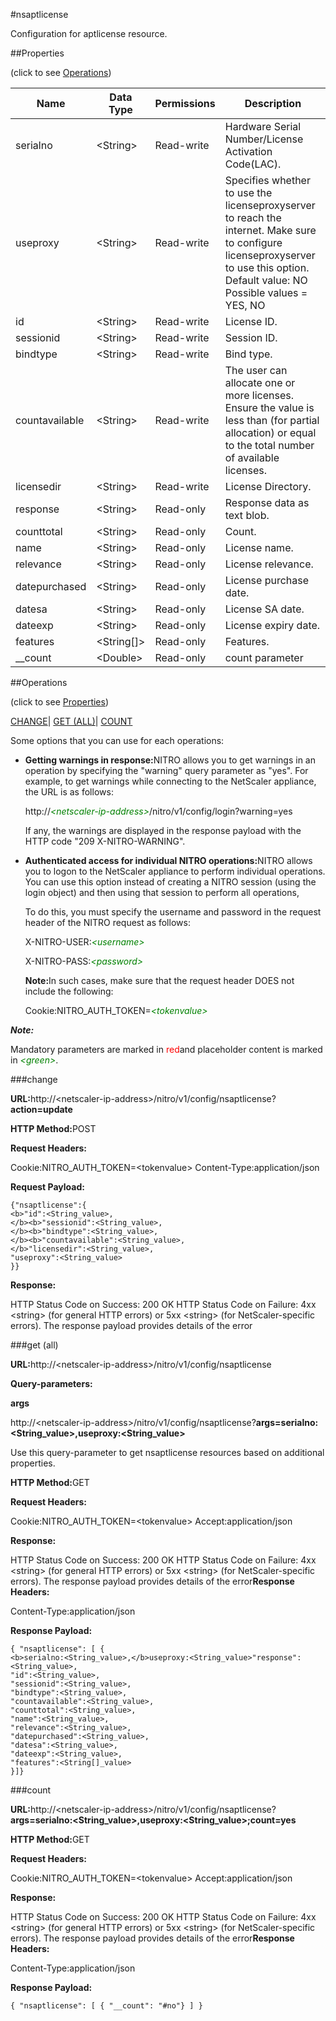 #nsaptlicense

Configuration for aptlicense resource.


##Properties 
<span>(click to see [Operations](#opera))</span>


<table><thead><tr><th>Name</th><th>Data Type</th><th>Permissions</th><th>Description</th></tr></thead><tbody><tr><td>serialno</td><td>&lt;String></td><td>Read-write</td><td>Hardware Serial Number/License Activation Code(LAC).</td></tr><tr><td>useproxy</td><td>&lt;String></td><td>Read-write</td><td>Specifies whether to use the licenseproxyserver to reach the internet. Make sure to configure licenseproxyserver to use this option.<br>Default value: NO<br>Possible values = YES, NO</td></tr><tr><td>id</td><td>&lt;String></td><td>Read-write</td><td>License ID.</td></tr><tr><td>sessionid</td><td>&lt;String></td><td>Read-write</td><td>Session ID.</td></tr><tr><td>bindtype</td><td>&lt;String></td><td>Read-write</td><td>Bind type.</td></tr><tr><td>countavailable</td><td>&lt;String></td><td>Read-write</td><td>The user can allocate one or more licenses. Ensure the value is less than (for partial allocation) or equal to the total number of available licenses.</td></tr><tr><td>licensedir</td><td>&lt;String></td><td>Read-write</td><td>License Directory.</td></tr><tr><td>response</td><td>&lt;String></td><td>Read-only</td><td>Response data as text blob.</td></tr><tr><td>counttotal</td><td>&lt;String></td><td>Read-only</td><td>Count.</td></tr><tr><td>name</td><td>&lt;String></td><td>Read-only</td><td>License name.</td></tr><tr><td>relevance</td><td>&lt;String></td><td>Read-only</td><td>License relevance.</td></tr><tr><td>datepurchased</td><td>&lt;String></td><td>Read-only</td><td>License purchase date.</td></tr><tr><td>datesa</td><td>&lt;String></td><td>Read-only</td><td>License SA date.</td></tr><tr><td>dateexp</td><td>&lt;String></td><td>Read-only</td><td>License expiry date.</td></tr><tr><td>features</td><td>&lt;String[]></td><td>Read-only</td><td>Features.</td></tr><tr><td>__count</td><td>&lt;Double></td><td>Read-only</td><td>count parameter</td></tr></tbody></table>
##Operations 
<span>(click to see [Properties](#prope))</span>


[CHANGE](#c)| [GET (ALL)](#ge)| [COUNT](#)


Some options that you can use for each operations:
<ul><li><p><b>Getting warnings in response:</b>NITRO allows you to get warnings in an operation by specifying the "warning" query parameter as "yes". For example, to get warnings while connecting to the NetScaler appliance, the URL is as follows:</p><p>http://<span style="color:green;font-style:italic;">&lt;netscaler-ip-address&gt;</span>/nitro/v1/config/login?warning=yes</p><p>If any, the warnings are displayed in the response payload with the HTTP code "209 X-NITRO-WARNING".</p></li><li><p><b>Authenticated access for individual NITRO operations:</b>NITRO allows you to logon to the NetScaler appliance to perform individual operations. You can use this option instead of creating a NITRO session (using the login object) and then using that session to perform all operations,</p><p>To do this, you must specify the username and password in the request header of the NITRO request as follows:</p><p>X-NITRO-USER:<span style="color:green;font-style:italic;">&lt;username&gt;</span></p><p>X-NITRO-PASS:<span style="color:green;font-style:italic;">&lt;password&gt;</span></p><p><b>Note:</b>In such cases, make sure that the request header DOES not include the following:</p><p>Cookie:NITRO_AUTH_TOKEN=<span style="color:green;font-style:italic;">&lt;tokenvalue&gt;</span></p></li></ul>



***Note:*** 
Mandatory parameters are marked in <span style="color:#FF0000;">red</span>and placeholder content is marked in <span style="color:green;font-style:italic">&lt;green&gt;</span>.

###change



<b>URL:</b>http://&lt;netscaler-ip-address&gt;/nitro/v1/config/nsaptlicense?<b>action=update</b>
<b>HTTP Method:</b>POST
<b>Request Headers:</b>

Cookie:NITRO_AUTH_TOKEN=&lt;tokenvalue&gt;Content-Type:application/json

<b>Request Payload: </b>```{"nsaptlicense":{<b>"id":<String_value>,</b><b>"sessionid":<String_value>,</b><b>"bindtype":<String_value>,</b><b>"countavailable":<String_value>,</b>"licensedir":<String_value>,"useproxy":<String_value>}}```
<b>Response:</b>
HTTP Status Code on Success: 200 OKHTTP Status Code on Failure: 4xx &lt;string&gt; (for general HTTP errors) or 5xx &lt;string&gt; (for NetScaler-specific errors). The response payload provides details of the error


###get (all)



<b>URL:</b>http://&lt;netscaler-ip-address&gt;/nitro/v1/config/nsaptlicense
<b>Query-parameters:</b>
<b>args</b>
http://&lt;netscaler-ip-address&gt;/nitro/v1/config/nsaptlicense?<b>args=<b>serialno:&lt;String_value&gt;,</b>useproxy:&lt;String_value&gt;</b>
Use this query-parameter to get nsaptlicense resources based on additional properties.



<b>HTTP Method:</b>GET
<b>Request Headers:</b>

Cookie:NITRO_AUTH_TOKEN=&lt;tokenvalue&gt;Accept:application/json

<b>Response:</b>
HTTP Status Code on Success: 200 OKHTTP Status Code on Failure: 4xx &lt;string&gt; (for general HTTP errors) or 5xx &lt;string&gt; (for NetScaler-specific errors). The response payload provides details of the error<b>Response Headers:</b>

Content-Type:application/json

<b>Response Payload: </b>```{ "nsaptlicense": [ {<b>serialno:<String_value>,</b>useproxy:<String_value>"response":<String_value>,"id":<String_value>,"sessionid":<String_value>,"bindtype":<String_value>,"countavailable":<String_value>,"counttotal":<String_value>,"name":<String_value>,"relevance":<String_value>,"datepurchased":<String_value>,"datesa":<String_value>,"dateexp":<String_value>,"features":<String[]_value>}]}```



###count



<b>URL:</b>http://&lt;netscaler-ip-address&gt;/nitro/v1/config/nsaptlicense?<b>args=<b>serialno:&lt;String_value&gt;,</b>useproxy:&lt;String_value&gt;;count=yes</b>
<b>HTTP Method:</b>GET
<b>Request Headers:</b>

Cookie:NITRO_AUTH_TOKEN=&lt;tokenvalue&gt;Accept:application/json

<b>Response:</b>
HTTP Status Code on Success: 200 OKHTTP Status Code on Failure: 4xx &lt;string&gt; (for general HTTP errors) or 5xx &lt;string&gt; (for NetScaler-specific errors). The response payload provides details of the error<b>Response Headers:</b>

Content-Type:application/json

<b>Response Payload: </b>```{ "nsaptlicense": [ { "__count": "#no"} ] }```



